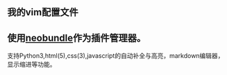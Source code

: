 ## 我的vim配置文件
使用[neobundle](https://github.com/Shougo/neobundle.vim/)作为插件管理器。
---
支持Python3,html(5),css(3),javascript的自动补全与高亮，markdown编辑器，显示缩进等功能。
